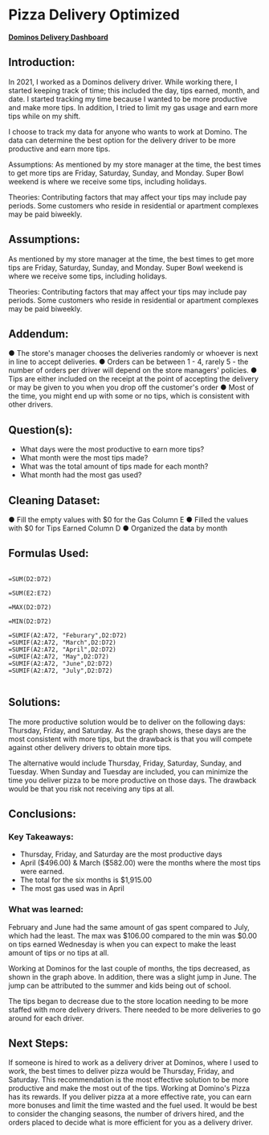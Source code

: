 # Pizza Delivery Optimized


**[Dominos Delivery Dashboard](https://onedrive.live.com/embed?resid=B8FC736B95A11294%21352&authkey=%21AE2JvbGCOFOXoOw&em=2&wdHideGridlines=True&wdHideSheetTabs=True&wdHideHeaders=True&wdInConfigurator=True&wdInConfigurator=True%22%3E)**

## Introduction:

In 2021, I worked as a Dominos delivery driver. While working there, I started keeping track of time; this included the day, tips earned, month, and date. I started tracking my time because I wanted to be more productive and make more tips. In addition, I tried to limit my gas usage and earn more tips while on my shift.

I choose to track my data for anyone who wants to work at Domino. The data can determine the best option for the delivery driver to be more productive and earn more tips. 

Assumptions: As mentioned by my store manager at the time, the best times to get more tips are Friday, Saturday, Sunday, and Monday. Super Bowl weekend is where we receive some tips, including holidays. 

Theories: Contributing factors that may affect your tips may include pay periods. Some customers who reside in residential or apartment complexes may be paid biweekly.



## Assumptions: 

As mentioned by my store manager at the time, the best times to get more tips are Friday, Saturday, Sunday, and Monday. Super Bowl weekend is where we receive some tips, including holidays. 

Theories: Contributing factors that may affect your tips may include pay periods. Some customers who reside in residential or apartment complexes may be paid biweekly.

## Addendum: 

●	The store's manager chooses the deliveries randomly or whoever is next in line to accept deliveries.
●	Orders can be between 1 - 4, rarely 5 - the number of orders per driver will depend on the store managers' policies. 
●	Tips are either included on the receipt at the point of accepting the delivery or may be given to you when you drop off the customer's order
●	Most of the time, you might end up with some or no tips, which is consistent with other drivers. 


## Question(s):

- What days were the most productive to earn more tips? 
- What month were the most tips made?  
- What was the total amount of tips made for each month?  
- What month had the most gas used? 

## Cleaning Dataset:

●	Fill the empty values with $0 for the Gas Column E
●	Filled the values with $0 for Tips Earned Column D
●	Organized the data by month

## Formulas Used:

```excel

=SUM(D2:D72)

=SUM(E2:E72)

=MAX(D2:D72)

=MIN(D2:D72)

=SUMIF(A2:A72, "Feburary",D2:D72)
=SUMIF(A2:A72, "March",D2:D72)
=SUMIF(A2:A72, "April",D2:D72)
=SUMIF(A2:A72, "May",D2:D72)
=SUMIF(A2:A72, "June",D2:D72)
=SUMIF(A2:A72, "July",D2:D72)


```

## Solutions:

The more productive solution would be to deliver on the following days: Thursday, Friday, and Saturday. As the graph shows, these days are the most consistent with more tips, but the drawback is that you will compete against other delivery drivers to obtain more tips. 

The alternative would include Thursday, Friday, Saturday, Sunday, and Tuesday.  When Sunday and Tuesday are included, you can minimize the time you deliver pizza to be more productive on those days. The drawback would be that you risk not receiving any tips at all. 


## Conclusions:

### Key Takeaways:

-	Thursday, Friday, and Saturday are the most productive days
-	April ($496.00) & March ($582.00) were the months where the most tips were earned.
-	The total for the six months is $1,915.00 
-	The most gas used was in April 

### What was learned: 

February and June had the same amount of gas spent compared to July, which had the least.
The max was $106.00 compared to the min was $0.00 on tips earned
Wednesday is when you can expect to make the least amount of tips or no tips at all. 

Working at Dominos for the last couple of months, the tips decreased, as shown in the graph above. In addition, there was a slight jump in June. The jump can be attributed to the summer and kids being out of school.  

The tips began to decrease due to the store location needing to be more staffed with more delivery drivers. There needed to be more deliveries to go around for each driver. 

## Next Steps:

If someone is hired to work as a delivery driver at Dominos, where I used to work, the best times to deliver pizza would be Thursday, Friday, and Saturday. This recommendation is the most effective solution to be more productive and make the most out of the tips. Working at Domino's Pizza has its rewards. If you deliver pizza at a more effective rate, you can earn more bonuses and limit the time wasted and the fuel used.  It would be best to consider the changing seasons, the number of drivers hired, and the orders placed to decide what is more efficient for you as a delivery driver.










